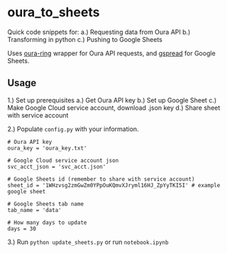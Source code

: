 # oura_to_sheets
Quick code snippets for:
a.) Requesting data from Oura API
b.) Transforming in python
c.) Pushing to Google Sheets

Uses [oura-ring](https://github.com/hedgertronic/oura-ring) wrapper for Oura API requests, and [gspread](https://github.com/burnash/gspread) for Google Sheets.



## Usage

1.) Set up prerequisites
  a.) Get Oura API key
  b.) Set up Google Sheet
  c.) Make Google Cloud service account, download .json key
  d.) Share sheet with service account

2.) Populate `config.py` with your information.

```
# Oura API key
oura_key = 'oura_key.txt'

# Google Cloud service account json
svc_acct_json = 'svc_acct.json'

# Google Sheets id (remember to share with service account)
sheet_id = '1WHzvsg2zmGwZm0YPpOuKQmvXJryml16HJ_ZpYyTKI5I' # example google sheet

# Google Sheets tab name
tab_name = 'data'

# How many days to update
days = 30
```

3.) Run `python update_sheets.py` or run `notebook.ipynb`
